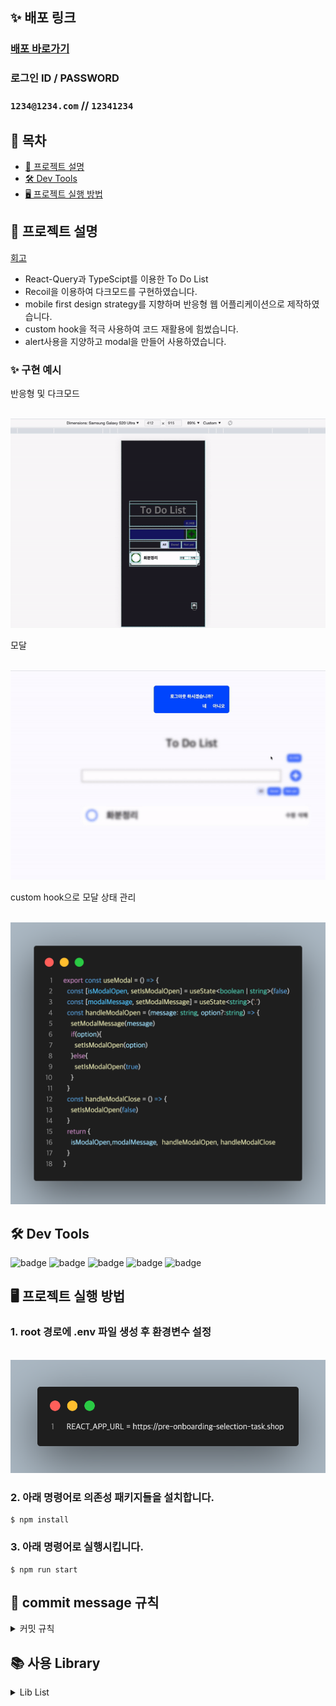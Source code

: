 ## **✨ 배포 링크**

### [배포 바로가기](https://to-do-list-delta-brown.vercel.app/)

### 로그인 ID / PASSWORD

### `1234@1234.com` // `12341234`

## 📝 목차

- [📰 프로젝트 설명](#-프로젝트-설명)
- [🛠️ Dev Tools](#-dev-tools)
- [🖥 프로젝트 실행 방법](#-프로젝트-실행-방법)

## **📰 프로젝트 설명**
[회고](https://velog.io/@anotherhoon/%EA%B0%9C%EC%9D%B8-%ED%94%84%EB%A1%9C%EC%A0%9D%ED%8A%B8ToDoList-%ED%9A%8C%EA%B3%A0)

- React-Query과 TypeScipt를 이용한 To Do List
- Recoil을 이용하여 다크모드를 구현하였습니다.
- mobile first design strategy를 지향하며 반응형 웹 어플리케이션으로 제작하였습니다.
- custom hook을 적극 사용하여 코드 재활용에 힘썼습니다.
- alert사용을 지양하고 modal을 만들어 사용하였습니다. 


### **✨ 구현 예시**

반응형 및 다크모드
<p align="center">
  <br>
  <img src="./images/responsiveDark.gif">
  <br>
</p>

모달
<p align="center">
  <br>
  <img src="./images/modal.gif">
  <br>
</p>

custom hook으로 모달 상태 관리

<p align="center">
  <br>
  <img src="./images/useModal.png">
  <br>
</p>



## **🛠 Dev Tools**

 ![badge](https://img.shields.io/badge/React-61dafb?logo=React&logoColor=white&style=flat-square)
![badge](https://img.shields.io/badge/styled%20components-DB7093?style=flat-square&logo=styled%20components&logoColor=white) ![badge](https://img.shields.io/badge/Typescript-3178C6?style=flat-square&logo=Typescript&logoColor=white)  ![badge](https://img.shields.io/badge/React%20Query-df5054?style=flat-square&logo=React-Query&logoColor=white)
![badge](https://img.shields.io/badge/Recoil-4976e0?style=flat-square&logo=Recoil&logoColor=white)  

## **🖥 프로젝트 실행 방법**

### **1. root 경로에 .env 파일 생성 후 환경변수 설정**
<p align="center">
  <br>
  <img src="./images/env.png">
  <br>
</p>

### **2. 아래 명령어로 의존성 패키지들을 설치합니다.**
```
$ npm install
```

### **3. 아래 명령어로 실행시킵니다.**

```
$ npm run start
```



##  **🌱 commit message 규칙**

<details>
<summary>커밋 규칙</summary>
<div markdown="1">

⭐ feat : 새로운 기능에 대한 커밋

🎨 ui : 새로운 CSS관련 디자인에 대한 커밋

🛠 fix : 버그 수정에 대한 커밋

🧱 build : 빌드 관련 파일 수정에 대한 커밋

👏 chore : 파일 이동, 파일명 수정, 변수 제거 등의 자잘한 수정에 대한 커밋

⚒ refactor : 코드 리팩토링에 대한 커밋

📝 style : 공백 제거와 같은, 코드 스타일 혹은 포맷 등에 관한 커밋

✏ docs : 문서 수정에 대한 커밋

💡 ci : CI관련 설정 수정에 대한 커밋

</div>
</details>

## 📚 사용 Library

<details>
<summary>Lib List</summary>
<div markdown="1">

### production
- typescript
- react-query
- recoil
- styled-components
- axios
-  react-hook-form
- react-loader-spinner

</div>
</details>